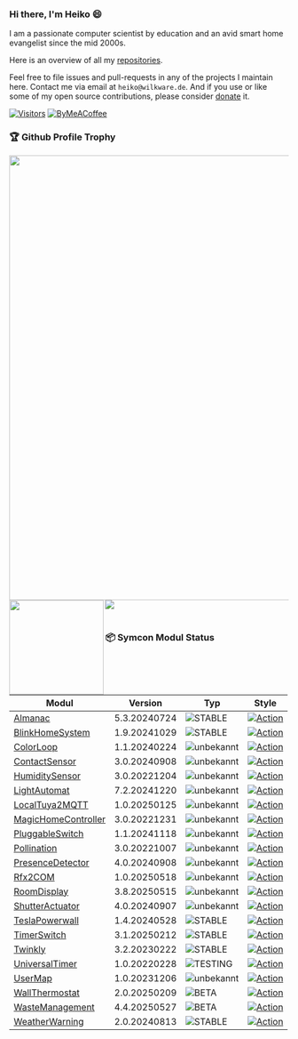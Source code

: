 ### Hi there, I'm Heiko 😄

I am a passionate computer scientist by education and an avid smart home evangelist since the mid 2000s. 

Here is an overview of all my [repositories](https://wilkware.github.io).

Feel free to file issues and pull-requests in any of the projects I maintain here. Contact me via email at `heiko@wilkware.de`. And if you use or like some of my open source contributions, please consider [donate](https://www.paypal.com/cgi-bin/webscr?cmd=_s-xclick&hosted_button_id=8816166) it.

[![Visitors](https://api.visitorbadge.io/api/visitors?path=Wilkware&countColor=%23ff9800&style=for-the-badge)](https://wilkware.de)
[![ByMeACoffee](https://img.shields.io/badge/-buy_me_a%C2%A0coffee-gray?style=for-the-badge&logo=buy-me-a-coffee)](https://www.buymeacoffee.com/wilkware)

### 🏆 Github Profile Trophy
<img width=800 src="https://github-profile-trophy.vercel.app/?username=Wilkware&column=8&margin-w=15"/>
<div>
  <img height="170" align="left" src="https://github-readme-stats.vercel.app/api?username=Wilkware&count_private=true&include_all_commits=true&show_icons=true" />
  <img src="https://github-readme-stats.vercel.app/api/top-langs/?username=Wilkware&layout=compact" />
</div>
<br/>

### 📦 Symcon Modul Status

<!-- SYMCON MODULE START -->
| Modul | Version | Typ | Style |
|-------|---------|-----|------ |
| [Almanac](https://github.com/Wilkware/Almanac.git) | 5.3.20240724 | ![STABLE](https://img.shields.io/badge/STABLE-green?style=flat-square) | [![Action](https://img.shields.io/github/actions/workflow/status/Wilkware/Almanac/style.yml?branch=main&label=Test&style=flat-square)](https://github.com/Wilkware/Almanac/actions) |
| [BlinkHomeSystem](https://github.com/Wilkware/BlinkHomeSystem.git) | 1.9.20241029 | ![STABLE](https://img.shields.io/badge/STABLE-green?style=flat-square) | [![Action](https://img.shields.io/github/actions/workflow/status/Wilkware/BlinkHomeSystem/style.yml?branch=main&label=Test&style=flat-square)](https://github.com/Wilkware/BlinkHomeSystem/actions) |
| [ColorLoop](https://github.com/Wilkware/ColorLoop.git) | 1.1.20240224 | ![unbekannt](https://img.shields.io/badge/unbekannt-lightgrey?style=flat-square) | [![Action](https://img.shields.io/github/actions/workflow/status/Wilkware/ColorLoop/style.yml?branch=main&label=Test&style=flat-square)](https://github.com/Wilkware/ColorLoop/actions) |
| [ContactSensor](https://github.com/Wilkware/ContactSensor.git) | 3.0.20240908 | ![unbekannt](https://img.shields.io/badge/unbekannt-lightgrey?style=flat-square) | [![Action](https://img.shields.io/github/actions/workflow/status/Wilkware/ContactSensor/style.yml?branch=main&label=Test&style=flat-square)](https://github.com/Wilkware/ContactSensor/actions) |
| [HumiditySensor](https://github.com/Wilkware/HumiditySensor.git) | 3.0.20221204 | ![unbekannt](https://img.shields.io/badge/unbekannt-lightgrey?style=flat-square) | [![Action](https://img.shields.io/github/actions/workflow/status/Wilkware/HumiditySensor/style.yml?branch=main&label=Test&style=flat-square)](https://github.com/Wilkware/HumiditySensor/actions) |
| [LightAutomat](https://github.com/Wilkware/LightAutomat.git) | 7.2.20241220 | ![unbekannt](https://img.shields.io/badge/unbekannt-lightgrey?style=flat-square) | [![Action](https://img.shields.io/github/actions/workflow/status/Wilkware/LightAutomat/style.yml?branch=main&label=Test&style=flat-square)](https://github.com/Wilkware/LightAutomat/actions) |
| [LocalTuya2MQTT](https://github.com/Wilkware/LocalTuya2MQTT.git) | 1.0.20250125 | ![unbekannt](https://img.shields.io/badge/unbekannt-lightgrey?style=flat-square) | [![Action](https://img.shields.io/github/actions/workflow/status/Wilkware/LocalTuya2MQTT/style.yml?branch=main&label=Test&style=flat-square)](https://github.com/Wilkware/LocalTuya2MQTT/actions) |
| [MagicHomeController](https://github.com/Wilkware/MagicHomeController.git) | 3.0.20221231 | ![unbekannt](https://img.shields.io/badge/unbekannt-lightgrey?style=flat-square) | [![Action](https://img.shields.io/github/actions/workflow/status/Wilkware/MagicHomeController/style.yml?branch=main&label=Test&style=flat-square)](https://github.com/Wilkware/MagicHomeController/actions) |
| [PluggableSwitch](https://github.com/Wilkware/PluggableSwitch.git) | 1.1.20241118 | ![unbekannt](https://img.shields.io/badge/unbekannt-lightgrey?style=flat-square) | [![Action](https://img.shields.io/github/actions/workflow/status/Wilkware/PluggableSwitch/style.yml?branch=main&label=Test&style=flat-square)](https://github.com/Wilkware/PluggableSwitch/actions) |
| [Pollination](https://github.com/Wilkware/Pollination.git) | 3.0.20221007 | ![unbekannt](https://img.shields.io/badge/unbekannt-lightgrey?style=flat-square) | [![Action](https://img.shields.io/github/actions/workflow/status/Wilkware/Pollination/style.yml?branch=main&label=Test&style=flat-square)](https://github.com/Wilkware/Pollination/actions) |
| [PresenceDetector](https://github.com/Wilkware/PresenceDetector.git) | 4.0.20240908 | ![unbekannt](https://img.shields.io/badge/unbekannt-lightgrey?style=flat-square) | [![Action](https://img.shields.io/github/actions/workflow/status/Wilkware/PresenceDetector/style.yml?branch=main&label=Test&style=flat-square)](https://github.com/Wilkware/PresenceDetector/actions) |
| [Rfx2COM](https://github.com/Wilkware/Rfx2COM.git) | 1.0.20250518 | ![unbekannt](https://img.shields.io/badge/unbekannt-lightgrey?style=flat-square) | [![Action](https://img.shields.io/github/actions/workflow/status/Wilkware/Rfx2COM/style.yml?branch=main&label=Test&style=flat-square)](https://github.com/Wilkware/Rfx2COM/actions) |
| [RoomDisplay](https://github.com/Wilkware/RoomDisplay.git) | 3.8.20250515 | ![unbekannt](https://img.shields.io/badge/unbekannt-lightgrey?style=flat-square) | [![Action](https://img.shields.io/github/actions/workflow/status/Wilkware/RoomDisplay/style.yml?branch=main&label=Test&style=flat-square)](https://github.com/Wilkware/RoomDisplay/actions) |
| [ShutterActuator](https://github.com/Wilkware/ShutterActuator.git) | 4.0.20240907 | ![unbekannt](https://img.shields.io/badge/unbekannt-lightgrey?style=flat-square) | [![Action](https://img.shields.io/github/actions/workflow/status/Wilkware/ShutterActuator/style.yml?branch=main&label=Test&style=flat-square)](https://github.com/Wilkware/ShutterActuator/actions) |
| [TeslaPowerwall](https://github.com/Wilkware/TeslaPowerwall.git) | 1.4.20240528 | ![STABLE](https://img.shields.io/badge/STABLE-green?style=flat-square) | [![Action](https://img.shields.io/github/actions/workflow/status/Wilkware/TeslaPowerwall/style.yml?branch=main&label=Test&style=flat-square)](https://github.com/Wilkware/TeslaPowerwall/actions) |
| [TimerSwitch](https://github.com/Wilkware/TimerSwitch.git) | 3.1.20250212 | ![STABLE](https://img.shields.io/badge/STABLE-green?style=flat-square) | [![Action](https://img.shields.io/github/actions/workflow/status/Wilkware/TimerSwitch/style.yml?branch=main&label=Test&style=flat-square)](https://github.com/Wilkware/TimerSwitch/actions) |
| [Twinkly](https://github.com/Wilkware/Twinkly.git) | 3.2.20230222 | ![STABLE](https://img.shields.io/badge/STABLE-green?style=flat-square) | [![Action](https://img.shields.io/github/actions/workflow/status/Wilkware/Twinkly/style.yml?branch=main&label=Test&style=flat-square)](https://github.com/Wilkware/Twinkly/actions) |
| [UniversalTimer](https://github.com/Wilkware/UniversalTimer.git) | 1.0.20220228 | ![TESTING](https://img.shields.io/badge/TESTING-red?style=flat-square) | [![Action](https://img.shields.io/github/actions/workflow/status/Wilkware/UniversalTimer/style.yml?branch=main&label=Test&style=flat-square)](https://github.com/Wilkware/UniversalTimer/actions) |
| [UserMap](https://github.com/Wilkware/UserMap.git) | 1.0.20231206 | ![unbekannt](https://img.shields.io/badge/unbekannt-lightgrey?style=flat-square) | [![Action](https://img.shields.io/github/actions/workflow/status/Wilkware/UserMap/style.yml?branch=main&label=Test&style=flat-square)](https://github.com/Wilkware/UserMap/actions) |
| [WallThermostat](https://github.com/Wilkware/WallThermostat.git) | 2.0.20250209 | ![BETA](https://img.shields.io/badge/BETA-yellow?style=flat-square) | [![Action](https://img.shields.io/github/actions/workflow/status/Wilkware/WallThermostat/style.yml?branch=main&label=Test&style=flat-square)](https://github.com/Wilkware/WallThermostat/actions) |
| [WasteManagement](https://github.com/Wilkware/WasteManagement.git) | 4.4.20250527 | ![BETA](https://img.shields.io/badge/BETA-yellow?style=flat-square) | [![Action](https://img.shields.io/github/actions/workflow/status/Wilkware/WasteManagement/style.yml?branch=main&label=Test&style=flat-square)](https://github.com/Wilkware/WasteManagement/actions) |
| [WeatherWarning](https://github.com/Wilkware/WeatherWarning.git) | 2.0.20240813 | ![STABLE](https://img.shields.io/badge/STABLE-green?style=flat-square) | [![Action](https://img.shields.io/github/actions/workflow/status/Wilkware/WeatherWarning/style.yml?branch=main&label=Test&style=flat-square)](https://github.com/Wilkware/WeatherWarning/actions) |
<!-- SYMCON MODULE END -->

<!--
**Wilkware/Wilkware** is a ✨ _special_ ✨ repository because its `README.md` (this file) appears on your GitHub profile.

Here are some ideas to get you started:

- 🔭 I’m currently working on ...
- 🌱 I’m currently learning ...
- 👯 I’m looking to collaborate on ...
- 🤔 I’m looking for help with ...
- 💬 Ask me about ...
- 📫 How to reach me: ...
- 😄 Pronouns: ...
- ⚡ Fun fact: ...
-->
